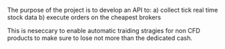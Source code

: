 The purpose of the project is to develop an API to: 
a) collect tick real time stock data
b) execute orders on the cheapest brokers 

This is neseccary to enable automatic traiding stragies for non CFD products to make sure to lose not more than the dedicated cash.
